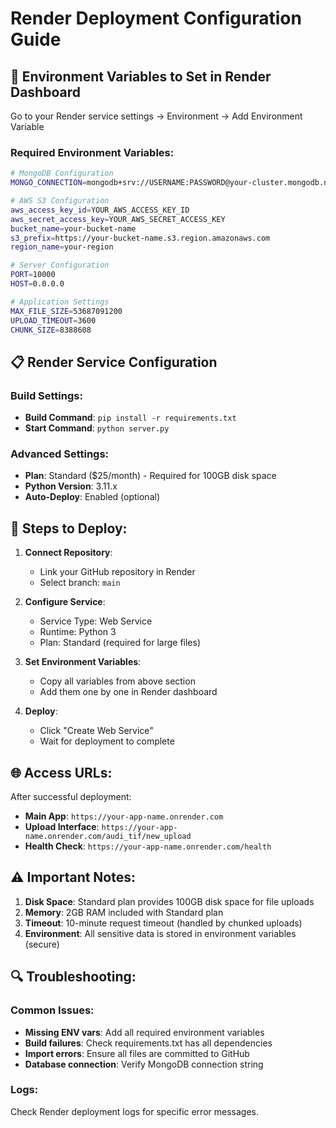 # Render Deployment Configuration Guide

## 🚀 Environment Variables to Set in Render Dashboard

Go to your Render service settings → Environment → Add Environment Variable

### Required Environment Variables:

```bash
# MongoDB Configuration
MONGO_CONNECTION=mongodb+srv://USERNAME:PASSWORD@your-cluster.mongodb.net/database_name?retryWrites=true&w=majority

# AWS S3 Configuration  
aws_access_key_id=YOUR_AWS_ACCESS_KEY_ID
aws_secret_access_key=YOUR_AWS_SECRET_ACCESS_KEY
bucket_name=your-bucket-name
s3_prefix=https://your-bucket-name.s3.region.amazonaws.com
region_name=your-region

# Server Configuration
PORT=10000
HOST=0.0.0.0

# Application Settings
MAX_FILE_SIZE=53687091200
UPLOAD_TIMEOUT=3600
CHUNK_SIZE=8388608
```

## 📋 Render Service Configuration

### Build Settings:
- **Build Command**: `pip install -r requirements.txt`
- **Start Command**: `python server.py`

### Advanced Settings:
- **Plan**: Standard ($25/month) - Required for 100GB disk space
- **Python Version**: 3.11.x
- **Auto-Deploy**: Enabled (optional)

## 🔧 Steps to Deploy:

1. **Connect Repository**:
   - Link your GitHub repository in Render
   - Select branch: `main`

2. **Configure Service**:
   - Service Type: Web Service
   - Runtime: Python 3
   - Plan: Standard (required for large files)

3. **Set Environment Variables**:
   - Copy all variables from above section
   - Add them one by one in Render dashboard

4. **Deploy**:
   - Click "Create Web Service"
   - Wait for deployment to complete

## 🌐 Access URLs:

After successful deployment:
- **Main App**: `https://your-app-name.onrender.com`
- **Upload Interface**: `https://your-app-name.onrender.com/audi_tif/new_upload`
- **Health Check**: `https://your-app-name.onrender.com/health`

## ⚠️ Important Notes:

1. **Disk Space**: Standard plan provides 100GB disk space for file uploads
2. **Memory**: 2GB RAM included with Standard plan
3. **Timeout**: 10-minute request timeout (handled by chunked uploads)
4. **Environment**: All sensitive data is stored in environment variables (secure)

## 🔍 Troubleshooting:

### Common Issues:
- **Missing ENV vars**: Add all required environment variables
- **Build failures**: Check requirements.txt has all dependencies
- **Import errors**: Ensure all files are committed to GitHub
- **Database connection**: Verify MongoDB connection string

### Logs:
Check Render deployment logs for specific error messages.
